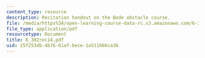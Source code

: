 ```yaml
---
content_type: resource
description: Recitation handout on the Bode obstacle course.
file: /media/https%3A/open-learning-course-data-rc.s3.amazonaws.com/6-302-feedback-systems-spring-2007/25f253db4b7661afbece1a511666ca36_6_302rec14.pdf
file_type: application/pdf
resourcetype: Document
title: 6_302rec14.pdf
uid: 25f253db-4b76-61af-bece-1a511666ca36
---
```

